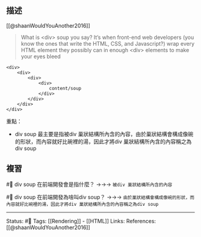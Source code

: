 ## 描述
[[@shaanWouldYouAnother2016]]
> What is \<div\> soup you say? It’s when front-end web developers (you know the ones that write the HTML, CSS, and Javascript?) wrap every HTML element they possibly can in enough \<div\> elements to make your eyes bleed

```
<div>
	<div>
		<div>
			<div>
				content/soup
			</div>
		</div>
	</div>
</div>
```


重點：
- div soup 最主要是指被div 巢狀結構所內含的內容，由於巢狀結構會構成像碗的形狀，而內容就好比碗裡的湯，因此才將div 巢狀結構所內含的內容稱之為div soup


## 複習

#🧠 div soup 在前端開發會是指什麼？ ->->-> `被div 巢狀結構所內含的內容`
<!--SR:!2023-01-05,74,250-->

#🧠 div soup 在前端開發為啥叫div soup？ ->->-> `由於巢狀結構會構成像碗的形狀，而內容就好比碗裡的湯，因此才將div 巢狀結構所內含的內容稱之為div soup`
<!--SR:!2023-01-05,74,250-->


---
Status: #🌱 
Tags:
[[Rendering]] - [[HTML]]
Links:
References:
[[@shaanWouldYouAnother2016]]